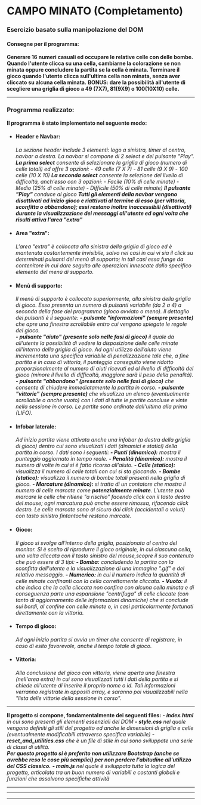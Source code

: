 # CAMPO MINATO (Completamento) #

### Esercizio basato sulla manipolazione del DOM ###

#### Consegne per il programma: ####
**Generare 16 numeri casuali ed occupare le relative celle con delle bombe. Quando l'utente clicca su una cella, cambiarne la colorazione se non minata oppure concludere la partita se la cella è minata. Terminare il gioco quando l'utente clicca sull'ultima cella non minata, senza aver cliccato su alcuna cella minata.**
**BONUS: dare la possibilità all'utente di scegliere una griglia di gioco a 49 (7X7), 81(9X9) o 100(10X10) celle.**

---

### Programma realizzato: ###

**Il programma è stato implementato nel seguente modo:**

- #### Header e Navbar: ####
    *La sezione header include 3 elementi: logo a sinistra, timer al centro, navbar a destra.*
    *La navbar si compone di 2 select e del pulsante "Play".*
    ***La prima select*** *consente di selezionare la griglia di gioco (numero di celle totali) ed offre 3 opzioni:*
        *- 49 celle (7 X 7)*
        *- 81 celle (9 X 9)*
        *- 100 celle (10 X 10)*
    ***La seconda select*** *consente la selezione del livello di difficoltà, anch'esso con 3 opzioni:*
        *- Facile (10% di celle minate)*
        *- Medio (25% di celle minate)*
        *- Difficile (50% di celle minate)*
    ***Il pulsante "Play"*** *conduce al gioco*
    ***Tutti gli elementi della navbar vengono disattivati ad inizio gioco e riattivati al termine di esso (per vittoria, sconfitta o abbandono); essi restano inoltre inaccessibili (disattivati) durante la visualizzazione dei messaggi all'utente ed ogni volta che risulti attiva l'area "extra"***

- #### Area "extra": ####
    *L'area "extra" è collocata alla sinistra della griglia di gioco ed è mantenuta costantemente invisibile, salvo nei casi in cui vi sia il click su determinati pulsanti del menù di supporto; in tali casi essa funge da contenitore in cui dare seguito alle operazioni innescate dallo specifico elemento del menù di supporto.*

- #### Menù di supporto: ####
    *Il menù di supporto è collocato superiormente, alla sinistra della griglia di gioco. Esso presenta un numero di pulsanti variabile (da 2 a 4) a seconda della fase del programma (gioco avviato o meno). Il dettaglio dei pulsanti è il seguente:*
        ***- pulsante "informazioni" (sempre presente)*** *che apre una finestra scrollabile entro cui vengono spiegate le regole del gioco.*  
        ***- pulsante "aiuto" (presente solo nelle fasi di gioco)*** *il quale da all'utente la possibilità di vedere la disposizione delle celle minate all'interno della griglia di gioco. Ad ogni utilizzo dell'aiuto viene incrementata una specifica variabile di penalizzazione tale che, a fine partita e in caso di vittoria, il punteggio conseguito viene ridotto proporzionalmente al numero di aiuti ricevuti ed al livello di difficoltà del gioco (minore il livello di difficoltà, maggiore sarà il peso della penalità).*
        ***- pulsante "abbandono" (presente solo nelle fasi di gioco)*** *che consente di chiudere immediatamente la partita in corso.*
        ***- pulsante "vittorie" (sempre presente)*** *che visualizza un elenco (eventualmente scrollabile o anche vuoto) con i dati di tutte le partite concluse e vinte nella sessione in corso. Le partite sono ordinate dall'ultima alla prima (LIFO).*

- #### Infobar laterale: ####
    *Ad inizio partita viene attivata anche una infobar (a destra della griglia di gioco) dentro cui sono visualizati i dati (dinamici e statici) della partita in corso.*
    *I dati sono i seguenti:*
        ***- Punti (dinamico):*** *mostra il punteggio aggiornato in tempo reale.*
        ***- Penalità (dinamico):*** *mostra il numero di volte in cui si è fatto ricorso all'aiuto.*
        ***- Celle (statico):*** *visualizza il numero di celle totali con cui si sta giocando.*
        ***- Bombe (statico):*** *visualizza il numero di bombe totali presenti nella griglia di gioco.*
        ***- Marcature (dinamico):*** *si tratta di un contatore che mostra il numero di celle marcate come* ***potenzialmente minate***. *L'utente può marcare le celle che ritiene "a rischio" facendo click con il tasto destro del mouse; ogni marcatura può anche essere rimossa, rifacendo click destro. Le celle marcate sono al sicuro dai click (accidentali o voluti) con tasto sinistro fintantochè restano marcate.*

- #### Gioco: ####
    *Il gioco si svolge all'interno della griglia, posizionata al centro del monitor.*
    *Si è scelto di riprodurre il gioco originale, in cui ciascuna cella, una volta cliccata con il tasto sinistro del mouse,scopre il suo contenuto che può essere di 3 tipi:*
        ***- Bomba:*** *concludendo la partita con la sconfitta dell'utente e la visualizzazione di una immagine ".gif" e del relativo messaggio.*
        ***- Numerico:*** *in cui il numero indica la quantità di celle minate confinanti con la cella correttamente cliccata.*
        ***- Vuoto:*** *il che indica che la cella cliccata non confina con alcuna cella minata e di conseguenza parte una espansione "centrifuga" di celle cliccate (con tanto di aggiornamento delle informazioni dinamiche) che si conclude sui bordi, al confine con celle minate o, in casi particolarmente fortunati direttamente con la vittoria.*

- #### Tempo di gioco: ####
    *Ad ogni inizio partita si avvia un timer che consente di registrare, in caso di esito favorevole, anche il tempo totale di gioco.*

- #### Vittoria: ####
    *Alla conclusione del gioco con vittoria, viene aperta una finestra (nell'area extra) in cui sono visualizzati tutti i dati della partita e si chiede all'utente di inserire il proprio nome o id. Tali informazioni verranno registrate in appositi array, e saranno poi visualizzabili nella "lista delle vittorie della sessione in corso".*

---

**Il progetto si compone, fondamentalmente dei seguenti files:**
    ***- index.html*** *in cui sono presenti gli elementi essenziali del DOM*
    ***- style.css*** *nel quale vengono definiti gli stili del progetto ed anche le dimensioni di griglia e celle (eventualmente modificabili attraverso specifica variabile)*
    ***- reset_and_utilities.css*** *che è un file di stile in cui sono sviluppate una serie di classi di utilità.*  
    ***Per questo progetto si è preferito non utilizzare Bootstrap (anche se avrebbe reso le cose più semplici) per non perdere l'abitudine all'utilizzo del CSS classico.***
    ***- main.js*** *nel quale è sviluppata tutta la logica del progetto, articolata tra un buon numero di variabili e costanti globali e funzioni che assolvono specifiche attività*

---
---
---



